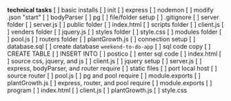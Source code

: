 **technical tasks**
[ ] basic installs
    [ ] init
    [ ] express
    [ ] nodemon
        [ ] modify .json "start"
    [ ] bodyParser
    [ ] pg
    <!-- [ ] heroku -->
[ ] file/folder setup
    [ ] .gitignore 
    [ ] server folder
        [ ] server.js
        [ ] public folder
            [ ] index.html
            [ ] scripts folder
                [ ] client.js
            [ ] venders folder
                [ ] jquery.js
            [ ] styles folder
                [ ] style.css
            [ ] modules folder
                [ ] pool.js
            [ ] routers folder
                [ ] plantGrowth.js
[ ] connection setup
    [ ] database.sql
        [ ] create database `weekend-to-do-app`
        [ ] sql code copy
            [ ] CREATE TABLE
            [ ] INSERT INTO
    [ ] postico
        [ ] enter sql code
    [ ] index.html
        [ ] source css, jquery, and js
    [ ] client.js
        [ ] jquery setup
    [ ] server.js
        [ ] express, bodyParser, and router require
        [ ] static files
        [ ] port local host
        [ ] source router
    [ ] pool.js
        [ ] pg and pool require
        [ ] module.exports
    [ ] plantGrowth.js
        [ ] express, router, and pool require
        [ ] module.exports
[ ] program
    [ ] index.html
    [ ] client.js
    [ ] plantGrowth.js
    [ ] style.css

